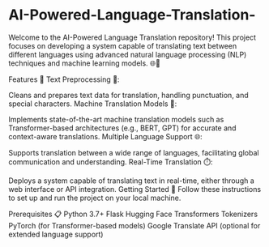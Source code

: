 # AI-Powered-Language-Translation-
Welcome to the AI-Powered Language Translation repository! This project focuses on developing a system capable of translating text between different languages using advanced natural language processing (NLP) techniques and machine learning models. 🌐📜


Features 🌟
Text Preprocessing 📝:

Cleans and prepares text data for translation, handling punctuation, and special characters.
Machine Translation Models 🤖:

Implements state-of-the-art machine translation models such as Transformer-based architectures (e.g., BERT, GPT) for accurate and context-aware translations.
Multiple Language Support 🌐:

Supports translation between a wide range of languages, facilitating global communication and understanding.
Real-Time Translation ⏱️:

Deploys a system capable of translating text in real-time, either through a web interface or API integration.
Getting Started 🚀
Follow these instructions to set up and run the project on your local machine.

Prerequisites 📋
Python 3.7+
Flask
Hugging Face Transformers
Tokenizers
PyTorch (for Transformer-based models)
Google Translate API (optional for extended language support)
